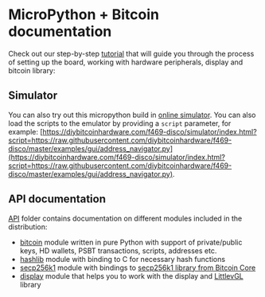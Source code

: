 # MicroPython + Bitcoin documentation

Check out our step-by-step [tutorial](./tutorial) that will guide you through the process of setting up the board, working with hardware peripherals, display and bitcoin library:

## Simulator

You can also try out this micropython build in [online simulator](https://diybitcoinhardware.com/f469-disco/simulator/index.html). You can also load the scripts to the emulator by providing a `script` parameter, for example: [https://diybitcoinhardware.com/f469-disco/simulator/index.html?script=https://raw.githubusercontent.com/diybitcoinhardware/f469-disco/master/examples/gui/address_navigator.py](https://diybitcoinhardware.com/f469-disco/simulator/index.html?script=https://raw.githubusercontent.com/diybitcoinhardware/f469-disco/master/examples/gui/address_navigator.py).

## API documentation

[API](./api) folder contains documentation on different modules included in the distribution:

- [bitcoin](./api/bitcoin) module written in pure Python with support of private/public keys, HD wallets, PSBT transactions, scripts, addresses etc.
- [hashlib](./api/hashlib) module with binding to C for necessary hash functions
- [secp256k1](./api/secp256k1) module with bindings to [secp256k1 library from Bitcoin Core](https://github.com/bitcoin-core/secp256k1)
- [display](./api/display) module that helps you to work with the display and [LittlevGL](https://littlevgl.com/) library